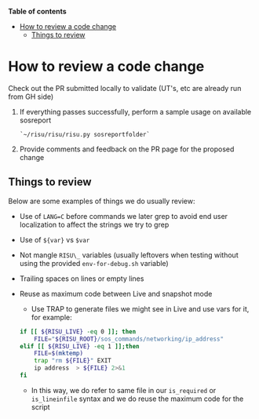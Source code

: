 **Table of contents**

<!-- TOC depthfrom:1 insertanchor:false orderedlist:false -->

- [How to review a code change](#how-to-review-a-code-change)
  - [Things to review](#things-to-review)

<!-- /TOC -->

# How to review a code change

Check out the PR submitted locally to validate (UT's, etc are already run from GH side)

1.  If everything passes successfully, perform a sample usage on available sosreport

        `~/risu/risu/risu.py sosreportfolder`

1.  Provide comments and feedback on the PR page for the proposed change

## Things to review

Below are some examples of things we do usually review:

- Use of `LANG=C` before commands we later grep to avoid end user localization to affect the strings we try to grep
- Use of `${var}` vs `$var`
- Not mangle `RISU\_` variables (usually leftovers when testing without using the provided `env-for-debug.sh` variable)
- Trailing spaces on lines or empty lines
- Reuse as maximum code between Live and snapshot mode
  - Use TRAP to generate files we might see in Live and use vars for it, for example:

  ```sh
  if [[ ${RISU_LIVE} -eq 0 ]]; then
      FILE="${RISU_ROOT}/sos_commands/networking/ip_address"
  elif [[ ${RISU_LIVE} -eq 1 ]];then
      FILE=$(mktemp)
      trap "rm ${FILE}" EXIT
      ip address  > ${FILE} 2>&1
  fi
  ```

  - In this way, we do refer to same file in our `is_required` or `is_lineinfile` syntax and we do reuse the maximum code for the script
